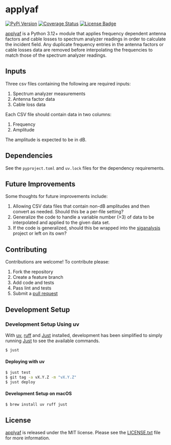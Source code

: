 # applyaf

[![PyPi Version][pypi ver image]][pypi ver link]
[![Coverage Status][coveralls image]][coveralls link]
[![License Badge][license image]][LICENSE.txt]

[applyaf][] is a Python 3.12+ module that applies frequency dependent antenna
factors and cable losses to spectrum analyzer readings in order to calculate the
incident field. Any duplicate frequency entries in the antenna factors or cable
losses data are removed before interpolating the frequencies to match those of
the spectrum analyzer readings.

## Inputs

Three csv files containing the following are required inputs:

1. Spectrum analyzer measurements
2. Antenna factor data
3. Cable loss data

Each CSV file should contain data in two columns:

1. Frequency
2. Amplitude

The amplitude is expected to be in dB.

## Dependencies

See the `pyproject.toml` and `uv.lock` files for the dependency requirements.

## Future Improvements

Some thoughts for future improvements include:

1. Allowing CSV data files that contain non-dB amplitudes and then
   convert as needed. Should this be a per-file setting?
2. Generalize the code to handle a variable number (>3) of data to be
   interpolated and applied to the given data set.
3. If the code is generalized, should this be wrapped into the
   [siganalysis][] project or left on its own?

## Contributing

Contributions are welcome! To contribute please:

1. Fork the repository
2. Create a feature branch
3. Add code and tests
4. Pass lint and tests
5. Submit a [pull request][]

## Development Setup

### Development Setup Using uv

With [uv][], [ruff][] and [Just][] installed, development has been simplified to
simply running [Just][] to see the available commands.

```bash
$ just
```

#### Deploying with uv

```bash
$ just test
$ git tag -a vX.Y.Z -m "vX.Y.Z"
$ just deploy
```

#### Development Setup on macOS

```bash
$ brew install uv ruff just
```

## License

[applyaf][] is released under the MIT license. Please see the
[LICENSE.txt][] file for more information.

[applyaf]: https://github.com/questrail/applyaf
[coveralls image]: http://img.shields.io/coveralls/questrail/applyaf/master.svg
[coveralls link]: https://coveralls.io/r/questrail/applyaf
[invoke]: https://www.pyinvoke.org/
[just]: https://just.systems/
[LICENSE.txt]: https://github.com/questrail/applyaf/blob/develop/LICENSE.txt
[license image]: http://img.shields.io/pypi/l/applyaf.svg
[numpy]: http://www.numpy.org
[pull request]: https://help.github.com/articles/using-pull-requests
[pypi ver image]: http://img.shields.io/pypi/v/applyaf.svg
[pypi ver link]: https://pypi.python.org/pypi/applyaf
[ruff]: https://docs.astral.sh/ruff/
[siganalysis]: https://github.com/questrail/siganalysis
[uv]: https://docs.astral.sh/uv/
